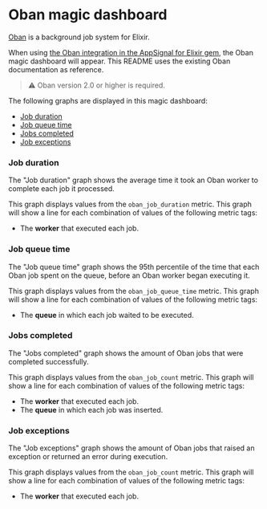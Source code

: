 # Oban magic dashboard

[Oban](https://oban.pro/) is a background job system for Elixir.

When using [the Oban integration in the AppSignal for Elixir gem](https://docs.appsignal.com/elixir/integrations/oban.html), the Oban magic dashboard will appear. This README uses the existing Oban documentation as reference.

> ⚠️ Oban version 2.0 or higher is required.

The following graphs are displayed in this magic dashboard:

- [Job duration](#job-duration)
- [Job queue time](#job-queue-time)
- [Jobs completed](#jobs-completed)
- [Job exceptions](#job-exceptions)

### Job duration

The "Job duration" graph shows the average time it took an Oban worker to complete each job it processed.

This graph displays values from the `oban_job_duration` metric. This graph will show a line for each combination of values of the following metric tags:

- The **worker** that executed each job.

### Job queue time

The "Job queue time" graph shows the 95th percentile of the time that each Oban job spent on the queue, before an Oban worker began executing it.

This graph displays values from the `oban_job_queue_time` metric. This graph will show a line for each combination of values of the following metric tags:

- The **queue** in which each job waited to be executed.

### Jobs completed

The "Jobs completed" graph shows the amount of Oban jobs that were completed successfully.

This graph displays values from the `oban_job_count` metric. This graph will show a line for each combination of values of the following metric tags:

- The **worker** that executed each job.
- The **queue** in which each job was inserted.

### Job exceptions

The "Job exceptions" graph shows the amount of Oban jobs that raised an exception or returned an error during execution.

This graph displays values from the `oban_job_count` metric. This graph will show a line for each combination of values of the following metric tags:

- The **worker** that executed each job.
